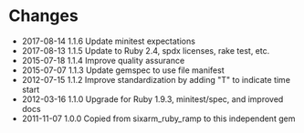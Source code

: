 # Changes

* 2017-08-14 1.1.6 Update minitest expectations
* 2017-08-13 1.1.5 Update to Ruby 2.4, spdx licenses, rake test, etc.
* 2015-07-18 1.1.4 Improve quality assurance
* 2015-07-07 1.1.3 Update gemspec to use file manifest
* 2012-07-15 1.1.2 Improve standardization by adding "T" to indicate time start
* 2012-03-16 1.1.0 Upgrade for Ruby 1.9.3, minitest/spec, and improved docs
* 2011-11-07 1.0.0 Copied from sixarm_ruby_ramp to this independent gem
